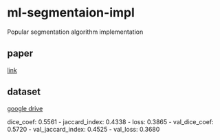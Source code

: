 # ml-segmentaion-impl
Popular segmentation algorithm implementation

## paper
[link](https://drive.google.com/drive/folders/1fxaYZInBp4g5IqCHCi0jAxvWJlbirQhh)
## dataset
[google drive](https://drive.usercontent.google.com/download?id=1nG-ra6BPAZSTsdYCvedzCo-JLD7jdH71&export=download&authuser=0)



dice_coef: 0.5561 - jaccard_index: 0.4338 - loss: 0.3865 - val_dice_coef: 0.5720 - val_jaccard_index: 0.4525 - val_loss: 0.3680
